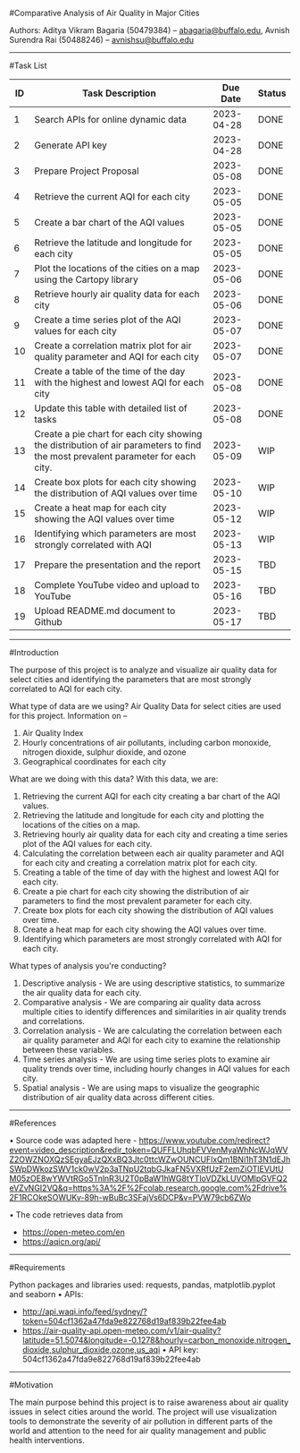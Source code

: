 #Comparative Analysis of Air Quality in Major Cities

Authors: Aditya Vikram Bagaria (50479384) – abagaria@buffalo.edu, Avnish Surendra Rai (50488246) – avnishsu@buffalo.edu
________________________________________

#Task List

| ID | Task Description | Due Date | Status |
| --- | --- | --- | --- |
| 1 | Search APIs for online dynamic data | 2023-04-28 | DONE |
| 2 | Generate API key | 2023-04-28 | DONE |
| 3 | Prepare Project Proposal | 2023-05-08 | DONE |
| 4 | Retrieve the current AQI for each city | 2023-05-05 | DONE |
| 5 | Create a bar chart of the AQI values | 2023-05-05 | DONE |
| 6 | Retrieve the latitude and longitude for each city | 2023-05-05 | DONE |
| 7 | Plot the locations of the cities on a map using the Cartopy library | 2023-05-06 | DONE |
| 8 | Retrieve hourly air quality data for each city | 2023-05-06 | DONE |
| 9 | Create a time series plot of the AQI values for each city | 2023-05-07 | DONE |
| 10 | Create a correlation matrix plot for air quality parameter and AQI for each city | 2023-05-07 | DONE |
| 11 | Create a table of the time of the day with the highest and lowest AQI for each city | 2023-05-08 | DONE |
| 12 | Update this table with detailed list of tasks | 2023-05-08 | DONE |
| 13 | Create a pie chart for each city showing the distribution of air parameters to find the most prevalent parameter for each city. | 2023-05-09 | WIP |
| 14 | Create box plots for each city showing the distribution of AQI values over time | 2023-05-10 | WIP |
| 15 | Create a heat map for each city showing the AQI values over time | 2023-05-12 | WIP |
| 16 | Identifying which parameters are most strongly correlated with AQI | 2023-05-13 | WIP |
| 17 | Prepare the presentation and the report | 2023-05-15 | TBD |
| 18 | Complete YouTube video and upload to YouTube | 2023-05-16 | TBD |
| 19 | Upload README.md document to Github | 2023-05-17 | TBD |

________________________________________

#Introduction

The purpose of this project is to analyze and visualize air quality data for select cities and identifying the parameters that are most strongly correlated to AQI for each city.

What type of data are we using?
Air Quality Data for select cities are used for this project. Information on – 
1.	Air Quality Index 
2.	Hourly concentrations of air pollutants, including carbon monoxide, nitrogen dioxide, sulphur dioxide, and ozone 
3.	Geographical coordinates for each city

What are we doing with this data?
With this data, we are:
1.	Retrieving the current AQI for each city creating a bar chart of the AQI values.
2.	Retrieving the latitude and longitude for each city and plotting the locations of the cities on a map. 
3.	Retrieving hourly air quality data for each city and creating a time series plot of the AQI values for each city.
4.	Calculating the correlation between each air quality parameter and AQI for each city and creating a correlation matrix plot for each city.
5.	Creating a table of the time of day with the highest and lowest AQI for each city.
6.	Create a pie chart for each city showing the distribution of air parameters to find the most prevalent parameter for each city.
7.	Create box plots for each city showing the distribution of AQI values over time.
8.	Create a heat map for each city showing the AQI values over time.
9.	Identifying which parameters are most strongly correlated with AQI for each city.

What types of analysis you're conducting?
1.	Descriptive analysis - We are using descriptive statistics, to summarize the air quality data for each city.
2.	Comparative analysis - We are comparing air quality data across multiple cities to identify differences and similarities in air quality trends and correlations.
3.	Correlation analysis - We are calculating the correlation between each air quality parameter and AQI for each city to examine the relationship between these variables.
4.	Time series analysis - We are using time series plots to examine air quality trends over time, including hourly changes in AQI values for each city.
5.	Spatial analysis - We are using maps to visualize the geographic distribution of air quality data across different cities.

________________________________________

#References

•	Source code was adapted here - https://www.youtube.com/redirect?event=video_description&redir_token=QUFFLUhqbFVVenMyaWhNcWJqWVZ2OWZNOXQzSEgyaEJzQXxBQ3Jtc0ttcWZwOUNCUFlxQm1BNi1hT3N1dEJhSWpDWkozSWV1ck0wV2p3aTNpU2tqbGJkaFN5VXRfUzF2emZiOTlEVUtUM05zOE8wYWVtRGo5TnlnR3U2T0pBaW1hWG8tYTloVDZkLUVOMlpGVFQ2eVZvNGI2VQ&q=https%3A%2F%2Fcolab.research.google.com%2Fdrive%2F1RCOkeSOWUKv-89h-wBuBc3SFajVs6DCP&v=PVW79cb6ZWo 

•	The code retrieves data from 
-	https://open-meteo.com/en
-	https://aqicn.org/api/
________________________________________

#Requirements

Python packages and libraries used: requests, pandas, matplotlib.pyplot and seaborn
•	APIs: 
-	http://api.waqi.info/feed/sydney/?token=504cf1362a47fda9e822768d19af839b22fee4ab
-	https://air-quality-api.open-meteo.com/v1/air-quality?latitude=51.5074&longitude=-0.1278&hourly=carbon_monoxide,nitrogen_dioxide,sulphur_dioxide,ozone,us_aqi
•	API key: 504cf1362a47fda9e822768d19af839b22fee4ab
________________________________________

#Motivation

The main purpose behind this project is to raise awareness about air quality issues in select cities around the world. The project will use visualization tools to demonstrate the severity of air pollution in different parts of the world and attention to the need for air quality management and public health interventions.
